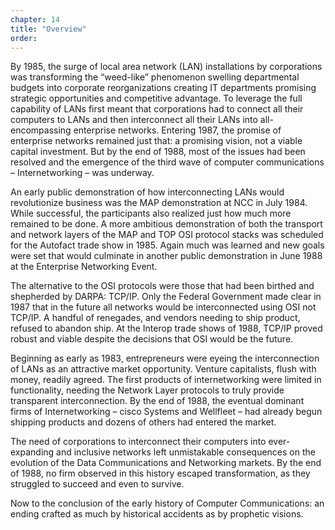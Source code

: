 ```yaml
---
chapter: 14
title: "Overview"
order: 
---
```


By 1985, the surge of local area network (LAN) installations by corporations was transforming the “weed-like” phenomenon swelling departmental budgets into corporate reorganizations creating IT departments promising strategic opportunities and competitive advantage. To leverage the full capability of LANs first meant that corporations had to connect all their computers to LANs and then interconnect all their LANs into all-encompassing enterprise networks. Entering 1987, the promise of enterprise networks remained just that: a promising vision, not a viable capital investment. But by the end of 1988, most of the issues had been resolved and the emergence of the third wave of computer communications – Internetworking – was underway.

An early public demonstration of how interconnecting LANs would revolutionize business was the MAP demonstration at NCC in July 1984. While successful, the participants also realized just how much more remained to be done. A more ambitious demonstration of both the transport and network layers of the MAP and TOP OSI protocol stacks was scheduled for the Autofact trade show in 1985. Again much was learned and new goals were set that would culminate in another public demonstration in June 1988 at the Enterprise Networking Event.

The alternative to the OSI protocols were those that had been birthed and shepherded by DARPA: TCP/IP. Only the Federal Government made clear in 1987 that in the future all networks would be interconnected using OSI not TCP/IP. A handful of renegades, and vendors needing to ship product, refused to abandon ship. At the Interop trade shows of 1988, TCP/IP proved robust and viable despite the decisions that OSI would be the future.

Beginning as early as 1983, entrepreneurs were eyeing the interconnection of LANs as an attractive market opportunity. Venture capitalists, flush with money, readily agreed. The first products of internetworking were limited in functionality, needing the Network Layer protocols to truly provide transparent interconnection. By the end of 1988, the eventual dominant firms of Internetworking – cisco Systems and Wellfleet – had already begun shipping products and dozens of others had entered the market.

The need of corporations to interconnect their computers into ever-expanding and inclusive networks left unmistakable consequences on the evolution of the Data Communications and Networking markets. By the end of 1988, no firm observed in this history escaped transformation, as they struggled to succeed and even to survive.

Now to the conclusion of the early history of Computer Communications: an ending crafted as much by historical accidents as by prophetic visions.
